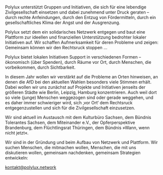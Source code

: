 Polylux unterstützt Gruppen und Initiativen, die sich für eine lebendige Zivilgesellschaft einsetzen und dabei zunehmend unter Druck geraten – durch rechte Anfeindungen, durch den Entzug von Fördermitteln, durch ein gesellschaftliches Klima der Angst und der Ausgrenzung.

Polylux setzt dem ein solidarisches Netzwerk entgegen und baut eine Plattform zur ideellen und finanziellen Unterstützung bedrohter lokaler Initiativen auf. Wir schaffen Aufmerksamkeit für deren Probleme und zeigen: Gemeinsam  können wir den Rechtsruck stoppen ...

Polylux bietet lokalen Initiativen Support in verschiedenen Formen – ökonomisch (über Spenden), durch Räume vor Ort, durch Menschen, die vorbeikommen, durch Sichtbarkeit.

In diesem Jahr wollen wir verstärkt auf die Probleme an Orten hinweisen, an denen die AfD bei den aktuellen Wahlen besonders viele Stimmen erhält.  Dabei wollen wir uns zunächst auf Projekte und Initiativen jenseits der größeren Städte wie Berlin, Leipzig, Hamburg konzentrieren. Auch weil dort so viele (junge) Menschen weggezogen sind oder gerade weggehen, und es daher immer schwieriger wird, sich ‚vor Ort‘  dem Rechtsruck entgegenzustellen und sich für die Zivilgesellschaft einzusetzen.

Wir sind aktuell im Austausch mit dem Kulturbüro Sachsen, dem Bündnis Tolerantes Sachsen, dem Miteinander e.V., der Opferperspektive Brandenburg, dem Flüchtlingsrat Thüringen, dem Bündnis »Wann, wenn nicht jetzt«.

Wir sind in der Gründung und beim Aufbau von Netzwerk und Plattform. Wir suchen Menschen, die mitmachen wollen, Menschen, die mit uns diskutieren wollen, gemeinsam nachdenken, gemeinsam Strategien entwickeln:

[kontakt@polylux.network](mailto:kontakt@polylux.network)

